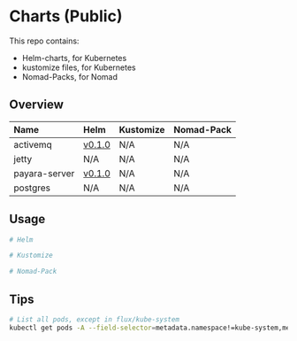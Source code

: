 # Charts (Public)

This repo contains:

  * Helm-charts, for Kubernetes
  * kustomize files, for Kubernetes
  * Nomad-Packs, for Nomad

## Overview

| Name | Helm | Kustomize | Nomad-Pack |
| :--  | :--  | :--       | :--        |
| activemq      | [v0.1.0](./kubernetes/charts/activemq/README.md)      | N/A | N/A | 
| jetty         | N/A | N/A | N/A | 
| payara-server | [v0.1.0](./kubernetes/charts/payara-server/README.md) | N/A | N/A | 
| postgres      | N/A | N/A | N/A | 

## Usage

```bash
# Helm
```

```bash
# Kustomize
```

```bash
# Nomad-Pack
```

## Tips

```bash
# List all pods, except in flux/kube-system
kubectl get pods -A --field-selector=metadata.namespace!=kube-system,metadata.namespace!=flux-system
```
